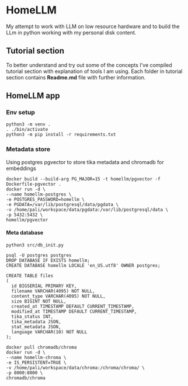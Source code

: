 # HomeLLM
My attempt to work with LLM on low resource hardware and to build the LLm in python working with my personal disk content.

## Tutorial section

To better understand and try out some of the concepts I've compiled tutorial section with explanation of tools I am using.
Each folder in tutorial section contains **Readme.md** file with further information.

## HomeLLM app

### Env setup

```
python3 -m venv .
. ./bin/activate
python3 -m pip install -r requirements.txt
```

### Metadata store
Using postgres pgvector to store tika metadata and chromadb for embeddings
```
docker build --build-arg PG_MAJOR=15 -t homellm/pgvector -f Dockerfile-pgvector .
docker run -d \
--name homellm-postgres \
-e POSTGRES_PASSWORD=homellm \
-e PGDATA=/var/lib/postgresql/data/pgdata \
-v /home/pali/workspace/data/pgdata:/var/lib/postgresql/data \
-p 5432:5432 \
homellm/pgvector
```
#### Meta database
```
python3 src/db_init.py 
```
```
psql -U postgres postgres 
DROP DATABASE IF EXISTS homellm;
CREATE DATABASE homellm LOCALE 'en_US.utf8' OWNER postgres;

CREATE TABLE files
(
  id BIGSERIAL PRIMARY KEY,
  filename VARCHAR(4095) NOT NULL,
  content_type VARCHAR(4095) NOT NULL,
  size BIGINT NOT NULL,
  created_at TIMESTAMP DEFAULT CURRENT_TIMESTAMP,
  modified_at TIMESTAMP DEFAULT CURRENT_TIMESTAMP,
  tika_status INT,
  tika_metadata JSON,
  stat_metadata JSON,
  language VARCHAR(10) NOT NULL
);  
```
```
docker pull chromadb/chroma
docker run -d \
--name homellm-chroma \
-e IS_PERSISTENT=TRUE \
-v /home/pali/workspace/data/chroma:/chroma/chroma/ \
-p 8000:8000 \
chromadb/chroma
```